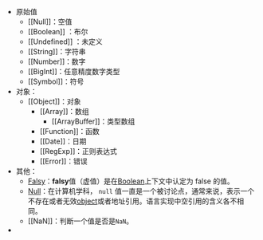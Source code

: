 - 原始值
	- [[Null]]：空值
	- [[Boolean]] ：布尔
	- [[Undefined]] ：未定义
	- [[String]]：字符串
	- [[Number]]：数字
	- [[BigInt]]：任意精度数字类型
	- [[Symbol]]：符号
- 对象：
	- [[Object]]：对象
		- [[Array]]：数组
			- [[ArrayBuffer]]：类型数组
		- [[Function]]：函数
		- [[Date]]：日期
		- [[RegExp]]：正则表达式
		- [[Error]]：错误
- 其他：
	- [Falsy](https://developer.mozilla.org/zh-CN/docs/Glossary/Falsy)：**falsy**值（虚值）是在[Boolean](https://developer.mozilla.org/zh-CN/docs/Glossary/Boolean)上下文中认定为 false 的值。
	- [Null](https://developer.mozilla.org/zh-CN/docs/Glossary/Null)：在计算机学科， `null` 值一直是一个被讨论点，通常来说，表示一个不存在或者无效[object](https://developer.mozilla.org/zh-CN/docs/Glossary/Object)或者地址引用。语言实现中空引用的含义各不相同。
	- [[NaN]]：判断一个值是否是`NaN`。
-